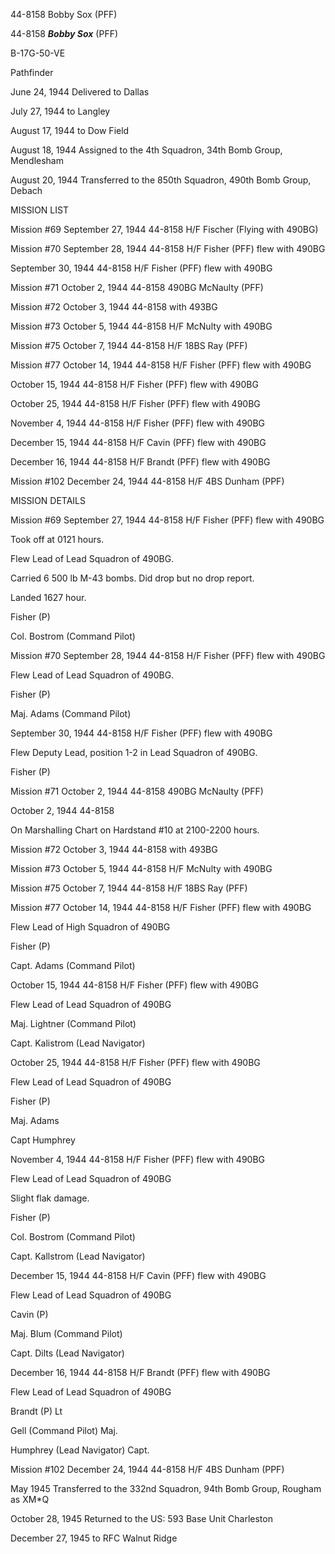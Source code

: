 





44-8158 Bobby Sox (PFF)






 




44-8158 ***Bobby Sox*** (PFF)

B-17G-50-VE

Pathfinder

June 24, 1944 Delivered to Dallas

July 27, 1944 to Langley

August 17, 1944 to Dow Field

August 18, 1944 Assigned to the 4th Squadron, 34th
Bomb Group, Mendlesham

August 20, 1944 Transferred to the 850th Squadron,
490th Bomb Group, Debach

MISSION LIST

Mission #69 September 27, 1944 44-8158 H/F Fischer (Flying
with 490BG)

Mission #70 September 28, 1944 44-8158 H/F Fisher (PFF) flew
with 490BG


September 30, 1944 44-8158 H/F Fisher (PFF) flew with 490BG

Mission #71 October 2, 1944 44-8158 490BG McNaulty (PFF)

Mission #72 October 3, 1944 44-8158 with 493BG

Mission #73 October 5, 1944 44-8158 H/F McNulty with 490BG

Mission #75 October 7, 1944 44-8158 H/F 18BS Ray (PFF)

Mission #77 October 14, 1944 44-8158 H/F Fisher (PFF) flew
with 490BG


October 15, 1944 44-8158 H/F Fisher (PFF) flew with 490BG


October 25, 1944 44-8158 H/F Fisher (PFF) flew with 490BG


November 4, 1944 44-8158 H/F Fisher (PFF) flew with 490BG


December 15, 1944 44-8158 H/F Cavin (PFF) flew with 490BG

  December 16, 1944 44-8158 H/F Brandt
(PFF) flew with 490BG

Mission #102 December 24, 1944 44-8158 H/F 4BS Dunham (PPF)

MISSION DETAILS

Mission #69 September 27, 1944 44-8158 H/F Fisher (PFF) flew
with 490BG

Took off at 0121 hours.

Flew Lead of Lead Squadron of 490BG.

Carried 6 500 lb M-43 bombs. Did drop but no drop report.

Landed 1627 hour.

Fisher (P)

Col. Bostrom (Command Pilot)

Mission #70 September 28, 1944 44-8158 H/F Fisher (PFF) flew
with 490BG

Flew Lead of Lead Squadron of 490BG.

Fisher (P)

Maj. Adams (Command Pilot)


September 30, 1944 44-8158 H/F Fisher (PFF) flew with 490BG

Flew Deputy Lead, position 1-2 in Lead Squadron of 490BG.

Fisher (P)

Mission #71 October 2, 1944 44-8158 490BG McNaulty (PFF)


October 2, 1944 44-8158

On Marshalling Chart on Hardstand #10 at 2100-2200 hours.

Mission #72 October 3, 1944 44-8158 with 493BG

Mission #73 October 5, 1944 44-8158 H/F McNulty with 490BG

Mission #75 October 7, 1944 44-8158 H/F 18BS Ray (PFF)

Mission #77 October 14, 1944 44-8158 H/F Fisher (PFF) flew
with 490BG

Flew Lead of High Squadron of 490BG

Fisher (P)

Capt. Adams (Command Pilot)


October 15, 1944 44-8158 H/F Fisher (PFF) flew with 490BG

Flew Lead of Lead Squadron of 490BG

Maj. Lightner (Command Pilot)

Capt. Kalistrom (Lead Navigator)


October 25, 1944 44-8158 H/F Fisher (PFF) flew with 490BG

Flew Lead of Lead Squadron of 490BG

Fisher (P)

Maj. Adams

Capt Humphrey


November 4, 1944 44-8158 H/F Fisher (PFF) flew with 490BG

Flew Lead of Lead Squadron of 490BG

Slight flak damage.

Fisher (P)

Col. Bostrom (Command Pilot)

Capt. Kallstrom (Lead Navigator)


December 15, 1944 44-8158 H/F Cavin (PFF) flew with 490BG

Flew Lead of Lead Squadron of 490BG

Cavin (P)

Maj. Blum (Command Pilot)

Capt. Dilts (Lead Navigator)

  December 16, 1944 44-8158 H/F Brandt
(PFF) flew with 490BG

Flew Lead of Lead Squadron of 490BG

Brandt (P)  Lt

Gell (Command Pilot)  Maj.

Humphrey (Lead Navigator) Capt.

Mission #102 December 24, 1944 44-8158 H/F 4BS Dunham (PPF)

May 1945 Transferred to the 332nd Squadron, 94th
Bomb Group, Rougham as XM\*Q

October 28, 1945 Returned to the US: 593 Base Unit
Charleston

December 27, 1945 to RFC Walnut Ridge




